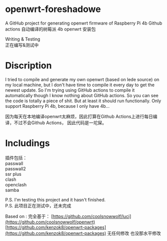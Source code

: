 # openwrt-foreshadowe
A GitHub project for generating openwrt firmware of Raspberry Pi 4b
Github actions 自动编译的树莓派 4b openwrt 安装包  

Writing & Testing  
正在编写&测试中  

# Discription
I tried to compile and generate my own openwrt (based on lede source) on my local machine, but I don't have time to compile it every day to get the newest update. So I'm trying using GitHub actions to compile it automatically though I know nothing about GitHub actions. So you can see the code is totally a piece of shit.
But at least it should run functionally.
Only support Raspberry Pi 4b, because I only have 4b...

因为每天在本地编译openwrt太麻烦，因此打算在Github Actions上进行每日编译，不过不会Github Actions， 因此代码是一坨屎。

# Includings 

插件包括：  
passwall  
passwall2  
ssr plus  
clash  
openclash  
samba  

P.S. I'm testing this project and it hasn't finished.  
P.S. 此项目正在测试中，还未完成

Based on :
完全基于：
[https://github.com/coolsnowwolf/luci](https://github.com/coolsnowwolf/openwrt)
[https://github.com/kenzok8/openwrt-packages](https://github.com/kenzok8/openwrt-packages)
无任何修改 也没那水平修改

